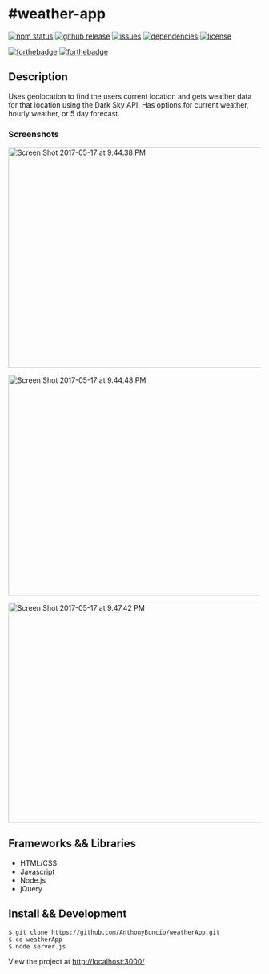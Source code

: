 <h1>#weather-app</h1>

[![npm status](https://img.shields.io/npm/v/npm.svg)](https://img.shields.io/npm/v/npm.svg)
[![github release](https://img.shields.io/github/release/qubyte/rubidium.svg)](https://img.shields.io/github/release/qubyte/rubidium.svg)
[![issues](https://img.shields.io/github/issues-raw/badges/shields/website.svg)](https://img.shields.io/github/issues-raw/badges/shields/website.svg)
[![dependencies](https://img.shields.io/david/expressjs/express.svg)](https://img.shields.io/david/expressjs/express.svg)
[![license](https://img.shields.io/npm/l/express.svg)](https://img.shields.io/npm/l/express.svg)

[![forthebadge](http://forthebadge.com/images/badges/check-it-out.svg)](http://forthebadge.com)
[![forthebadge](http://forthebadge.com/images/badges/powered-by-water.svg)](http://forthebadge.com)

<h2>Description</h2>
Uses geolocation to find the users current location and gets weather data for that location using the Dark Sky API. Has options for current weather, hourly weather, or 5 day forecast.
<br>
<h3>Screenshots</h3>

<a data-flickr-embed="true"  href="https://www.flickr.com/photos/150728942@N02/33917635833/in/dateposted-public/" title="Screen Shot 2017-05-17 at 9.44.38 PM"><img src="https://c1.staticflickr.com/5/4191/33917635833_18c096d59a_c.jpg" width="800" height="440" alt="Screen Shot 2017-05-17 at 9.44.38 PM"></a>

<a data-flickr-embed="true"  href="https://www.flickr.com/photos/150728942@N02/34342554480/in/dateposted-public/" title="Screen Shot 2017-05-17 at 9.44.48 PM"><img src="https://c1.staticflickr.com/5/4156/34342554480_ef4161e8b0_c.jpg" width="800" height="440" alt="Screen Shot 2017-05-17 at 9.44.48 PM"></a>

<a data-flickr-embed="true"  href="https://www.flickr.com/photos/150728942@N02/34342581290/in/dateposted-public/" title="Screen Shot 2017-05-17 at 9.47.42 PM"><img src="https://c1.staticflickr.com/5/4191/34342581290_b4c69bb136_c.jpg" width="800" height="439" alt="Screen Shot 2017-05-17 at 9.47.42 PM"></a>

<h2>Frameworks && Libraries</h2>
<ul>
<li>HTML/CSS</li>
<li>Javascript</li>
<li>Node.js</li>
<li>jQuery</li>
</ul>
<h2>Install && Development</h2>

```
$ git clone https://github.com/AnthonyBuncio/weatherApp.git
$ cd weatherApp
$ node server.js
```

View the project at <a href="http://localhost:3000/">http://localhost:3000/<a/>